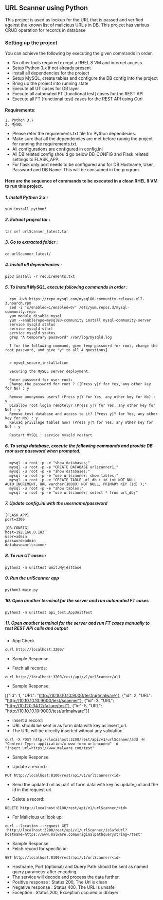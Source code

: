 ## **URL Scanner using Python**
This project is used as lookup for the URL that is passed and verified against the known list of malicious URL's in DB. 
This project has various CRUD operation for records in database

### **Setting up the project**

You can achieve the following by executing the given commands in order.
-	No other tools required except a RHEL 8 VM and internet access.
-	Setup Python 3.x if not already present
-	Install all dependencies for the project
-	Setup MySQL, create tables and configure the DB config into the project
-	Bring up the project into running state
-	Execute all UT cases for DB layer
-	Execute all automated FT [functional test] cases for the REST API
-	Execute all FT [functional test] cases for the REST API using Curl


#### Requirements:

    1. Python 3.7
    2. MySQL

- Please refer the requirements.txt file for Python dependecies. 
- Make sure that all the dependencies are met before runnig the project for running the requirements.txt.
- All configurations are configured in config.ini
- All DB related config should go below DB_CONFIG and Flask related settings to FLASK_APP. 
- For flask only port needs to be configured and for DB Hostname, User, Password and DB Name. This will be consumed in the program.

#### Here are the sequence of commands to be executed in a clean RHEL 8 VM to run this project.

##### 1. Install Python 3.x : 
``` yum install python3 ```
##### 2. Extract project tar : 
``` tar xvf urlScanner_latest.tar ```
##### 3. Go to extracted folder : 
``` cd urlScanner_latest/ ```
##### 4. Install all dependencies : 
``` pip3 install -r requirements.txt ```
##### 5. To Install MySQL, execute following commands in order :
      
      rpm -Uvh https://repo.mysql.com/mysql80-community-release-el7-3.noarch.rpm
      sed -i 's/enabled=1/enabled=0/' /etc/yum.repos.d/mysql-community.repo
      yum module disable mysql
      yum --enablerepo=mysql80-community install mysql-community-server
      service mysqld status
      service mysqld start
      service mysqld status
      grep "A temporary password" /var/log/mysqld.log
      
      [ for the following command, give temp password for root, change the root password, and give "y" to all 4 questions]
      
      
      > mysql_secure_installation
      
      Securing the MySQL server deployment.

      Enter password for user root:
      Change the password for root ? ((Press y|Y for Yes, any other key for No) : y

      Remove anonymous users? (Press y|Y for Yes, any other key for No) : y
      Disallow root login remotely? (Press y|Y for Yes, any other key for No) : y
      Remove test database and access to it? (Press y|Y for Yes, any other key for No) : y
      Reload privilege tables now? (Press y|Y for Yes, any other key for No) : y

      Restart MYSQL : service mysqld restart

 ##### 6. To setup database, execute the following commands and provide DB root user password when prompted.
       
      mysql -u root -p -e "show databases;" 
      mysql -u root -p -e "CREATE DATABASE urlscanner1;"
      mysql -u root -p -e "show databases;" 
      mysql -u root -p -e "use urlscanner; show tables;" 
      mysql -u root -p -e "CREATE TABLE url_db ( id int NOT NULL AUTO_INCREMENT, URL varchar(10000) NOT NULL, PRIMARY KEY (id) );" 
      mysql -u root -p -e "show tables;" 
      mysql -u root -p -e "use urlscanner; select * from url_db;" 
      

##### 7. Update config.ini with the username/password
```
[FLASK_APP]
port=3200

[DB_CONFIG]
host=192.168.0.103
user=admin
password=admin
database=urlscanner
```
##### 8. To run UT cases : 
``` python3 -m unittest unit.MyTestCase ```
##### 9. Run the urlScanner app 
``` python3 main.py ```
##### 10. Open another terminal for the server and run automated FT cases
``` python3 -m unittest api_test.AppUnitTest ```
##### 11. Open another terminal for the server and run FT cases manually to test REST API calls and output 

- App Check

``` curl http://localhost:3200/ ```

- Sample Response:

- Fetch all records:

``` curl http://localhost:3200/rest/api/v1/urlScanner/all  ```

- Sample Response:

[{"id": 1, "URL": "http://10.10.10.10:9000/test/urlmalware"}, {"id": 2, "URL": "http://10.10.10.10:9000/test/scanner"},
{"id": 3, "URL": "http://10.120.34.12/failure/test"}, {"id": 5, "URL": "http://10.10.10.10:9000/test/urlmalware"}]

- Insert a record:
- URL should be sent in as form data with key as insert_url. 
- The URL will be directly inserted without any validation.

``` curl -X POST http://localhost:3200/rest/api/v1/urlScanner/add -H "Content-Type: application/x-www-form-urlencoded" -d "insert_url=https://www.malware.com/test" ```
- Sample Response:
    
- Update a record :

``` PUT http://localhost:8100/rest/api/v1/urlScanner/<id> ```

- Send the updated url as part of form data with key as update_url and the id in the request url.

- Delete a record:

``` DELETE http://localhost:8100/rest/api/v1/urlScanner/<id> ```

    
- For Malicious url look up:

``` curl --location --request GET 'http://localhost:3200/rest/api/v1/urlScanner/isSafeUrl?hostname=https://www.malware.com&originalpathquerystring=/test' ```

- Sample Response:
- Fetch record for specific id:

``` GET http://localhost:8100/rest/api/v1/urlScanner/<id> ```

- Hostname, Port (optional) and Query Path should be sent as named query parameter after encoding. 
- The service will decode and process the data further.
- Positive response : Status 200, The Url is clean
- Negative response : Status 400, The URL is unsafe
- Exception : Status 200, Exception occured in dblayer

